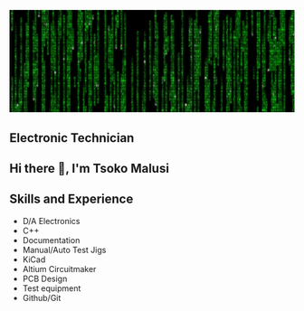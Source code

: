 ![Electronics](https://github.com/tsokomalusi/tsokomalusi/blob/main/github_profile2.png)
## Electronic Technician
## Hi there 👋, I'm Tsoko Malusi


## Skills and Experience
- D/A Electronics
- C++
- Documentation
- Manual/Auto Test Jigs
- KiCad
- Altium Circuitmaker
- PCB Design
- Test equipment
- Github/Git
 











